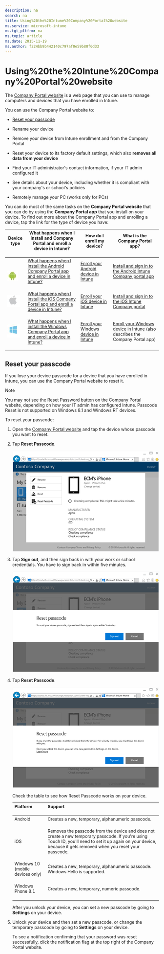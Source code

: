 ```yaml
---
description: na
search: na
title: Using%20the%20Intune%20Company%20Portal%20website
ms.service: microsoft-intune
ms.tgt_pltfrm: na
ms.topic: article
ms.date: 2015-11-19
ms.author: f224bb9b442140c797af0e59b80f0d33
---
```

# Using%20the%20Intune%20Company%20Portal%20website
The [Company Portal website](http://portal.manage.microsoft.com) is a web page that you can use to manage computers and devices that you have enrolled in Intune.

You can use the Company Portal website  to:

- [Reset your passcode](#BKMK_iwp_reset_passcode)

- Rename your device

- Remove your device from Intune enrollment and from the Company Portal

- Reset your device to its factory default settings, which also  **removes all data from your device**

- Find your IT administrator's contact information, if your IT admin configured it

- See details about your device, including whether it is compliant with your company's or school's policies

- Remotely manage your PC (works only for PCs)

You can do most of the same tasks on the **Company Portal website** that you can do by using the **Company Portal app** that you install on your device. To find out more about the Company Portal app and enrolling a device, tap the link for the type of device you have:

|Device type <br /> <br />|What happens when I install and Company Portal and enroll a device in Intune? <br /> <br />|How do I enroll my device? <br /> <br />|What is the Company Portal app? <br /> <br />|
|---------------|---------------------------------------------------------------------------------|------------------------------|-----------------------------------|
| <br /> <br />![](../Image/Enroll-Android_logo.JPG) <br /> <br />|[What happens when I install the Android Company Portal app and enroll a device in Intune?](http://technet.microsoft.com/library/mt502762.aspx#BKMK_andr_what_happs_add) <br /> <br />|[Enroll your Android device in Intune](http://technet.microsoft.com/library/mt502762.aspx#BKMK_andr_enroll_devc) <br /> <br />|[Install and sign in to the Android Intune Company portal app](http://technet.microsoft.com/library/mt502762.aspx#BKMK_andr_install_cp_app) <br /> <br />|
|![](../Image/Enroll-Apple_logo.JPG) <br /> <br />|[What happens when I install the iOS Company Portal app and enroll a device in Intune?](http://technet.microsoft.com/library/mt598622.aspx#BKMK_ios_what_happ_enroll) <br /> <br />|[Enroll your iOS device in Intune](http://technet.microsoft.com/library/mt598622.aspx#BKMK_ios_enroll_your_device) <br /> <br />|[Install and sign in to the iOS Intune Company portal](http://technet.microsoft.com/library/mt598622.aspx#BKMK_ios_signin_cp) <br /> <br />|
|![](../Image/Enroll-windows_logo.JPG) <br /> <br />|[What happens when I install the Windows Company Portal app and enroll a device in Intune?](http://technet.microsoft.com/library/mt427782.aspx#BKMK_what_happns_enroll_all) <br /> <br />|[Enroll your Windows device in Intune](http://technet.microsoft.com/library/mt427782.aspx#BKMK_windows_enroll_instrucs) <br /> <br />|[Enroll your Windows device in Intune](http://technet.microsoft.com/library/mt427782.aspx#BKMK_windows_enroll_instrucs) (also describes the Company Portal app) <br /> <br />|

## <a name="BKMK_iwp_reset_passcode"></a>Reset your passcode
If you lose your device passcode for a device that you have enrolled in Intune, you can use the Company Portal website to reset it.

> [!NOTE]
> You may not see the Reset Password button on the Company Portal website, depending on how your IT admin has configured Intune. Passcode Reset is not supported on Windows 8.1 and Windows RT devices.

To reset your passcode:

1. Open the [Company Portal website](http://portal.manage.microsoft.com) and tap the device whose passcode you want to reset.

2. Tap **Reset Passcode**.

   ![](../Image/IW_Help_pics/iwp_1_tap_reset_passcode.png)

3. Tap **Sign out**, and then sign back in with your work or school credentials. You have to sign back in within five minutes.

   ![](../Image/IW_Help_pics/iwp_2_sign_out.png)

4. Tap **Reset Passcode**.

   ![](../Image/IW_Help_pics/iwp_3_tap_reset_passcode_after_signin.png)

   Check the table to see how Reset Passcode works on your device.

   |Platform <br /> <br />|Support <br /> <br />|
   |------------|-----------|
   |Android <br /> <br />|Creates a new, temporary, alphanumeric passcode. <br /> <br />|
   |iOS <br /> <br />|Removes the passcode from the device and does not create a new temporary passcode. If you're using Touch ID, you'll need to set it up again on your device, because it gets removed when you reset your passcode. <br /> <br />|
   |Windows 10 (mobile devices only) <br /> <br />|Creates a new, temporary, alphanumeric passcode. Windows Hello is supported. <br /> <br />|
   |Windows Phone 8.1 <br /> <br />|Creates a new,  temporary, numeric passcode. <br /> <br />|
   After you unlock your device, you can set a new passcode by going to **Settings** on your device.

5. Unlock your device and then set a new passcode, or change the temporary passcode by going to **Settings** on your device.

   To see a notification confirming that your password was reset successfully, click the notification flag at the top right of the Company Portal website.

